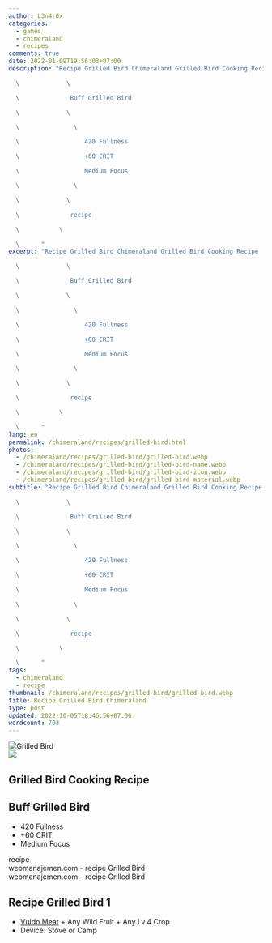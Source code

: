 ```yaml
---
author: L3n4r0x
categories:
  - games
  - chimeraland
  - recipes
comments: true
date: 2022-01-09T19:56:03+07:00
description: "Recipe Grilled Bird Chimeraland Grilled Bird Cooking Recipe

  \             \ 

  \              Buff Grilled Bird

  \             \ 

  \               \ 

  \                  420 Fullness

  \                  +60 CRIT

  \                  Medium Focus

  \               \ 

  \             \ 

  \              recipe

  \           \ 

  \      "
excerpt: "Recipe Grilled Bird Chimeraland Grilled Bird Cooking Recipe

  \             \ 

  \              Buff Grilled Bird

  \             \ 

  \               \ 

  \                  420 Fullness

  \                  +60 CRIT

  \                  Medium Focus

  \               \ 

  \             \ 

  \              recipe

  \           \ 

  \      "
lang: en
permalink: /chimeraland/recipes/grilled-bird.html
photos:
  - /chimeraland/recipes/grilled-bird/grilled-bird.webp
  - /chimeraland/recipes/grilled-bird/grilled-bird-name.webp
  - /chimeraland/recipes/grilled-bird/grilled-bird-icon.webp
  - /chimeraland/recipes/grilled-bird/grilled-bird-material.webp
subtitle: "Recipe Grilled Bird Chimeraland Grilled Bird Cooking Recipe

  \             \ 

  \              Buff Grilled Bird

  \             \ 

  \               \ 

  \                  420 Fullness

  \                  +60 CRIT

  \                  Medium Focus

  \               \ 

  \             \ 

  \              recipe

  \           \ 

  \      "
tags:
  - chimeraland
  - recipe
thumbnail: /chimeraland/recipes/grilled-bird/grilled-bird.webp
title: Recipe Grilled Bird Chimeraland
type: post
updated: 2022-10-05T18:46:56+07:00
wordcount: 703
---
```


<link
  rel="stylesheet"
  href="https://rawcdn.githack.com/dimaslanjaka/Web-Manajemen/870a349/css/bootstrap-5-3-0-alpha3-wrapper.css"
/>
<section id="bootstrap-wrapper">
  <div data-bs-theme="dark">
    <div class="card mb-2">
      <div class="card-body">
        <div class="row g-0">
          <div class="col-sm-4 position-relative mb-2">
            <img
              src="https://www.webmanajemen.com/chimeraland/recipes/grilled-bird/grilled-bird-material.webp"
              class="card-img fit-cover w-100 h-100"
              alt="Grilled Bird"
              data-fancybox="true"
            />
          </div>
          <div class="col-sm-8 mb-2">
            <div class="card-body">
              <div class="d-flex flex-row align-items-center mb-3">
                <img
                  class="d-inline-block me-2"
                  src="https://www.webmanajemen.com/chimeraland/recipes/grilled-bird/grilled-bird-icon.webp"
                  width="auto"
                  height="auto"
                  style="vertical-align: middle"
                />
                <h2 class="fs-5">Grilled Bird Cooking Recipe</h2>
              </div>
              <h2 class="card-title fs-5">Buff Grilled Bird</h2>
              <div class="card-text">
                <ul>
                  <li>420 Fullness</li>
                  <li>+60 CRIT</li>
                  <li>Medium Focus</li>
                </ul>
              </div>
              <span class="badge rounded-pill">recipe</span>
            </div>
            <div class="card-footer text-end text-muted mt-auto">
              webmanajemen.com - recipe Grilled Bird
            </div>
          </div>
        </div>
      </div>
      <div class="card-footer text-end text-muted">
        webmanajemen.com - recipe Grilled Bird
      </div>
    </div>
    <div class="row mb-2">
      <div class="col-12 col-lg-6 recipe-item mb-2">
        <div class="card">
          <div class="card-body">
            <h2 class="card-title fs-5">Recipe Grilled Bird 1</h2>
            <div class="card-text">
              <ul>
                <li>
                  <a
                    class="text-decoration-none text-primary"
                    href="/chimeraland/materials/vuldo-meat.html"
                    >Vuldo Meat</a
                  ><span> + </span>Any Wild Fruit<span> + </span>Any Lv.4 Crop
                </li>
                <li>Device: Stove or Camp</li>
              </ul>
            </div>
          </div>
        </div>
      </div>
    </div>
  </div>
</section>